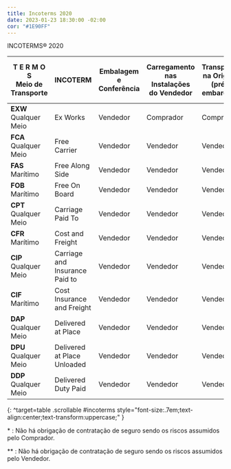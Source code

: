 ```yaml
---
title: Incoterms 2020
date: 2023-01-23 18:30:00 -02:00
cor: "#1E90FF"
---
```


INCOTERMS® 2020

| **T E R M O S** <br /> Meio de Transporte | **INCOTERM**                       | Embalagem e Conferência | Carregamento nas Instalações <br /> do Vendedor | Transporte na Origem <br /> (pré-embarque) | Desembaraço Aduaneiro <br /> na Origem | Despesas de Terminal <br /> na Origem | Transporte Internacional | Seguro de Transporte Internacional | Despesas de Terminal <br /> no Destino | Desembaraço Aduaneiro <br /> no Destino | Transporte no Destino <br /> (Pós-embarque) | Descarga nas Instalações <br /> do Comprador |
| -------------------------------- | ------------------------------ | ----------------------- | ---------------------------------------- | ----------------------------------- | ------------------------------- | ------------------------------ | ------------------------ | ---------------------------------- | ------------------------------- | -------------------------------- | ------------------------------------ | ------------------------------------- |
| **EXW** <br /> Qualquer Meio         | Ex Works                       | Vendedor                | Comprador                                | Comprador                           | Comprador                       | Comprador                      | Comprador                | Comprador \*                       | Comprador                       | Comprador                        | Comprador                            | Comprador                             |
| **FCA** <br /> Qualquer Meio         | Free Carrier                   | Vendedor                | Vendedor                                 | Vendedor                            | Vendedor                        | Comprador                      | Comprador                | Comprador \*                       | Comprador                       | Comprador                        | Comprador                            | Comprador                             |
| **FAS** <br /> Marítimo              | Free Along Side                | Vendedor                | Vendedor                                 | Vendedor                            | Vendedor                        | Comprador                      | Comprador                | Comprador \*                       | Comprador                       | Comprador                        | Comprador                            | Comprador                             |
| **FOB** <br /> Marítimo              | Free On Board                  | Vendedor                | Vendedor                                 | Vendedor                            | Vendedor                        | Vendedor                       | Comprador                | Comprador \*                       | Comprador                       | Comprador                        | Comprador                            | Comprador                             |
| **CPT** <br /> Qualquer Meio         | Carriage Paid To               | Vendedor                | Vendedor                                 | Vendedor                            | Vendedor                        | Vendedor                       | Vendedor                 | Comprador \*                       | Comprador                       | Comprador                        | Comprador                            | Comprador                             |
| **CFR** <br /> Marítimo              | Cost and Freight               | Vendedor                | Vendedor                                 | Vendedor                            | Vendedor                        | Vendedor                       | Vendedor                 | Comprador \*                       | Comprador                       | Comprador                        | Comprador                            | Comprador                             |
| **CIP** <br /> Qualquer Meio         | Carriage and Insurance Paid to | Vendedor                | Vendedor                                 | Vendedor                            | Vendedor                        | Vendedor                       | Vendedor                 | Vendedor                           | Comprador                       | Comprador                        | Comprador                            | Comprador                             |
| **CIF** <br /> Marítimo              | Cost Insurance and Freight     | Vendedor                | Vendedor                                 | Vendedor                            | Vendedor                        | Vendedor                       | Vendedor                 | Vendedor                           | Comprador                       | Comprador                        | Comprador                            | Comprador                             |
| **DAP** <br /> Qualquer Meio         | Delivered at Place             | Vendedor                | Vendedor                                 | Vendedor                            | Vendedor                        | Vendedor                       | Vendedor                 | Vendedor \*\*                      | Vendedor                        | Comprador                        | Vendedor                             | Comprador                             |
| **DPU** <br /> Qualquer Meio         | Delivered at Place Unloaded    | Vendedor                | Vendedor                                 | Vendedor                            | Vendedor                        | Vendedor                       | Vendedor                 | Vendedor \*\*                      | Vendedor                        | Comprador                        | Comprador                            | Vendedor                              |
| **DDP** <br /> Qualquer Meio         | Delivered Duty Paid            | Vendedor                | Vendedor                                 | Vendedor                            | Vendedor                        | Vendedor                       | Vendedor                 | Vendedor \*\*                      | Vendedor                        | Vendedor                         | Vendedor                             | Comprador                             |
{: ^target=table .scrollable #incoterms style="font-size:.7em;text-align:center;text-transform:uppercase;" }

\*
: Não há obrigação de contratação de seguro sendo os riscos assumidos pelo Comprador.

\**
: Não há obrigação de contratação de seguro sendo os riscos assumidos pelo Vendedor.

<script>
(function(cells) {
    var colors = {
        "Vendedor": "#f7b204",
        "Comprador": "#62b8cf",
        "Ambos": "linear-gradient(to top left, #f7b204 50%, #62b8cf 50%)"
    };
    Array.prototype.forEach.call(cells, function(cell) {
        for (const key in colors) {
          if (cell.textContent.includes(key)) {
            cell.style.background = colors[key];
            cell.style.color = '#fff';
          }
        }
    });
})(document.querySelectorAll('#incoterms td'));
</script>
